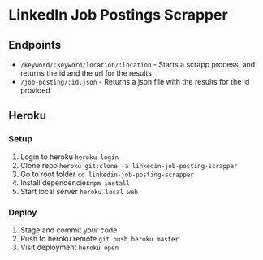 # LinkedIn Job Postings Scrapper

## Endpoints
- `/keyword/:keyword/location/:location` - Starts a scrapp process, and returns the id and the url for the results 
- `/job-posting/:id.json` - Returns a json file with the results for the id provided


## Heroku

### Setup

1. Login to heroku `heroku login`
2. Clone repo `heroku git:clone -a linkedin-job-posting-scrapper`
3. Go to root folder `cd linkedin-job-posting-scrapper`
4. Install dependencies`npm install`
5. Start local server `heroku local web`

### Deploy

1. Stage and commit your code
2. Push to heroku remote `git push heroku master`
3. Visit deployment `heroku open`